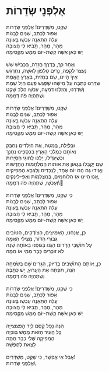 # אֻלְפְּנֵי שְׂדֵרוֹת

שֶׁקֶט, מְשַׁדְּרִים! אֻלְפְּנֵי שְׂדֵרוֹת \
אִפּוּר לַכַּתָּב, שִׁנַּיִם לְבָנוֹת \
עֲלֵה הַתְּאֵנָה עַכְשָׁו בָּעוֹנָה \
מַהֵר, מַהֵר, תָּבִיא לִי חֲצוּבָה \
יֵשׁ כָּאן אִשָּׁה קְשַׁת-יוֹם מַמָּשׁ מַקְסִימָה \
\
וְאַחַר כָּךְ, בְּדֶרֶךְ חֲזָרָה, בִּכְבִישׁ שֵׁשׁ \
נַעֲצֹר לְקָפֶה, נָרִים טֵלֵפוֹן לָאִשָּׁה, נִתְרַגֵּשׁ \
אֵיךְ הָיִינוּ, שָׂם בַּחֲזִית, בְּאֶרֶץ הָאֱמֶת \
שִׁדַּרְנוּ כָּתְבָה עַל מִישֶׁהוּ שֶׁפָּגַשׁ פַּעַם חַיָּל שֶׁמֵּת \
וְשִׁדַּרְנוּ, וְהִזַּלְנוּ דִּמְעָה, עַכְשָׁו הַלֵּב שָׁקֵט \
וְשֶׁתִּהְיֶה פֹּה דְּמָמָה \
\
שֶׁקֶט, מְשַׁדְּרִים! אֻלְפְּנֵי שְׂדֵרוֹת \
אִפּוּר לַכַּתָּב, שִׁנַּיִם לְבָנוֹת \
עֲלֵה הַתְּאֵנָה עַכְשָׁו בָּעוֹנָה \
מַהֵר, מַהֵר, תָּבִיא לִי חֲצוּבָה \
יֵשׁ כָּאן אִשָּׁה קְשַׁת-יוֹם מַמָּשׁ מַקְסִימָה\
\
וּבַלַּיְלָה, בְּמִטָּה, אֶת הַיְּלָדִים נְחַבֵּק \
וְאוֹתָם כְּמַלְכֵי הָאָרֶץ בִּכְסָפֵינוּ נְחַנֵּךְ \
וּכְשֶׁיִּגְדְּלוּ, יֵלְכוּ לְחוּגֵי הַסַּיָּרוּת \
שָׁם יְקַבְּלוּ בְּגָאוֹן אֶת אוֹתוֹת הַמִּלְחָמוֹת הַחֲדָשׁוֹת \
וְיַגִּידוּ גַּם הֵם יוֹם אֶחָד, לַנְּכָדִים וְלִצְבָא הַמְּפִיקִים \
אָנוּ הָיִינוּ אָז הַלּוֹחַמִים, בְּמַצְלֵמוֹת וְאָפּ-לִינְקִים, \
וְעַכְשָׁו, שֶׁתִּהְיֶה פֹּה דְּמָמָה\\
\
כִּי שֶׁקֶט, מְשַׁדְּרִים! אֻלְפְּנֵי שְׂדֵרוֹת\
אִפּוּר לַכַּתָּב, שִׁנַּיִם לְבָנוֹת \
עֲלֵה הַתְּאֵנָה עַכְשָׁו בָּעוֹנָה \
מַהֵר, מַהֵר, תָּבִיא לִי חֲצוּבָה \
יֵשׁ כָּאן אִשָּׁה קְשַׁת-יוֹם מַמָּשׁ מַקְסִימָה\
\
כֵּן, אֲנַחְנוּ, הָאַמִּיצִים, הַצּוֹדְקִים, הַטּוֹבִים \
גִּבּוֹרֵי הַדּוֹר, מַצִּילִי הָאֻמָּה \
עַל תּוֹשָׁבֵי הַדָּרוֹם הֵגַנּוּ בְּגוּפֵנוּ בְּאוֹתָהּ שָׁנָה \
לֹא זוֹכְרִים כְּבָר מִמִּי אוֹ מִמָּה \
\
כֵּן, אוֹתָם הַתּוֹשָׁבִים בְּדִיּוּק, הַגָּרִים שָׁם בְּשִׂמְחָה \
הִנֵּה, תִּפְתַּח אֶת הֶעָרוּץ, יֵשׁ כַּתָּבָהּ\
וְשֶׁתִּהְיֶה פֹּה דְּמָמָה\
\
כִּי שֶׁקֶט, מְשַׁדְּרִים! אֻלְפְּנֵי שְׂדֵרוֹת\
אִפּוּר לַכַּתָּב, שִׁנַּיִם לְבָנוֹת \
עֲלֵה הַתְּאֵנָה עַכְשָׁו בָּעוֹנָה \
מַהֵר, מַהֵר, תָּבִיא לִי חֲצוּבָה \
יֵשׁ כָּאן אִשָּׁה קְשַׁת-יוֹם מַמָּשׁ מַקְסִימָה\
\
הִנֵּה נָפַל קָסַם לְיַד הָפִּצּוּצִייָּה\
כָּל הָעִיר הַזֹּאת מַמָּשׁ בּוֹכִיָּה\
הַמְּפִיקָה שֶׁלִּי כְּבָר מֵתָה \
לָצֵאת לְחֻפְשָׁה\
\
אֲבָל אִי אֶפְשָׁר, כִּי שֶׁקֶט, מְשַׁדְּרִים! \
אֻלְפְּנֵי שְׂדֵרוֹת\